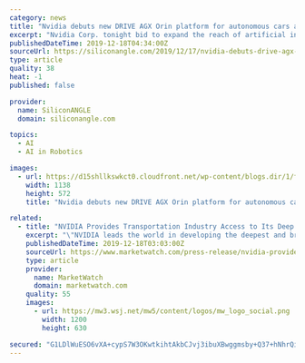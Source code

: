 ```yaml
---
category: news
title: "Nvidia debuts new DRIVE AGX Orin platform for autonomous cars and robots"
excerpt: "Nvidia Corp. tonight bid to expand the reach of artificial intelligence systems into autonomous vehicles and robots with the launch of its new Nvidia DRIVE AGX Orin platform. Nvidia DRIVE AGX Orin is a software-defined platform that’s powered by a new system-on-a-chip called Orin. The new chip is said to be the fruit of “billions of dollars ..."
publishedDateTime: 2019-12-18T04:34:00Z
sourceUrl: https://siliconangle.com/2019/12/17/nvidia-debuts-drive-agx-orin-platform-autonomous-cars-robots/
type: article
quality: 38
heat: -1
published: false

provider:
  name: SiliconANGLE
  domain: siliconangle.com

topics:
  - AI
  - AI in Robotics

images:
  - url: https://d15shllkswkct0.cloudfront.net/wp-content/blogs.dir/1/files/2019/12/NVIDIA.png
    width: 1138
    height: 572
    title: "Nvidia debuts new DRIVE AGX Orin platform for autonomous cars and robots"

related:
  - title: "NVIDIA Provides Transportation Industry Access to Its Deep Neural Networks for Autonomous Vehicles"
    excerpt: "\"NVIDIA leads the world in developing the deepest and broadest suite of DNNs and AI tools for the transportation industry,\" said Luca De Ambroggi, senior research director of Artificial Intelligence at IHS Markit ... industry with full source access to NVIDIA DRIVE deep neural networks for autonomous vehicle development on the NVIDIA GPU ..."
    publishedDateTime: 2019-12-18T03:03:00Z
    sourceUrl: https://www.marketwatch.com/press-release/nvidia-provides-transportation-industry-access-to-its-deep-neural-networks-for-autonomous-vehicles-2019-12-17
    type: article
    provider:
      name: MarketWatch
      domain: marketwatch.com
    quality: 55
    images:
      - url: https://mw3.wsj.net/mw5/content/logos/mw_logo_social.png
        width: 1200
        height: 630

secured: "G1LDlWuESO6vXA+cypS7W3OKwtkihtAkbCJvj3ibuXBwggmsby+Q37+hNhrQiYF9viVFYujmyMU7Wn350BPHMTd3zX/3hju6pW9YvFviIF5+LijcNKoneUQ6jXj/3CPUEB/bUSYw+JqHPBV7bwGy8PGEZ5RD9vf9ekjpeyjoJCI+WnzJsAQOQa9RstlRBI1XhtSGDFFvl16sO7EaqPPxrVMuJEja1nwZRi8f9Tp6KJhyzkbkalcMjJiNOxGIwDpA3rfXSX+L29nkaeitD/luHQ==;kLaXNCcJkOMG31PnjSv81A=="
---
```



